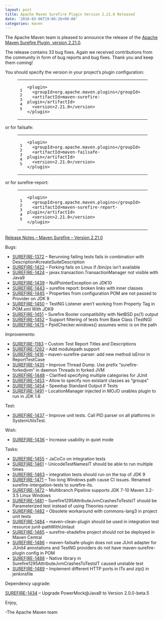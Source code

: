 ```yaml
---
layout: post
title: Apache Maven Surefire Plugin Version 2.21.0 Released
date: '2018-03-06T19:06:26+00:00'
categories: maven
---
```

<div class="entry-content"><p>The Apache Maven team is pleased to announce the release of the
<a href="http://maven.apache.org/plugins/maven-surefire-plugin/">Apache Maven Surefire Plugin, version 2.21.0</a>.</p>

<p>The release contains 33 bug fixes.
Again we received contributions from the community in form of bug reports
and bug fixes.
Thank you and keep them coming!</p>

<p>You should specify the version in your project&rsquo;s plugin configuration:</p>

<figure class='code'><figcaption><span></span></figcaption><div class="highlight"><table><tr><td class="gutter"><pre class="line-numbers"><span class='line-number'>1</span>
<span class='line-number'>2</span>
<span class='line-number'>3</span>
<span class='line-number'>4</span>
<span class='line-number'>5</span>
</pre></td><td class='code'><pre><code class='xml'><span class='line'><span class="nt">&lt;plugin&gt;</span>
</span><span class='line'>  <span class="nt">&lt;groupId&gt;</span>org.apache.maven.plugins<span class="nt">&lt;/groupId&gt;</span>
</span><span class='line'>  <span class="nt">&lt;artifactId&gt;</span>maven-surefire-plugin<span class="nt">&lt;/artifactId&gt;</span>
</span><span class='line'>  <span class="nt">&lt;version&gt;</span>2.21.0<span class="nt">&lt;/version&gt;</span>
</span><span class='line'><span class="nt">&lt;/plugin&gt;</span>
</span></code></pre></td></tr></table></div></figure>


<p>or for failsafe:</p>

<figure class='code'><figcaption><span></span></figcaption><div class="highlight"><table><tr><td class="gutter"><pre class="line-numbers"><span class='line-number'>1</span>
<span class='line-number'>2</span>
<span class='line-number'>3</span>
<span class='line-number'>4</span>
<span class='line-number'>5</span>
</pre></td><td class='code'><pre><code class='xml'><span class='line'><span class="nt">&lt;plugin&gt;</span>
</span><span class='line'>  <span class="nt">&lt;groupId&gt;</span>org.apache.maven.plugins<span class="nt">&lt;/groupId&gt;</span>
</span><span class='line'>  <span class="nt">&lt;artifactId&gt;</span>maven-failsafe-plugin<span class="nt">&lt;/artifactId&gt;</span>
</span><span class='line'>  <span class="nt">&lt;version&gt;</span>2.21.0<span class="nt">&lt;/version&gt;</span>
</span><span class='line'><span class="nt">&lt;/plugin&gt;</span>
</span></code></pre></td></tr></table></div></figure>


<p>or for surefire-report:</p>

<figure class='code'><figcaption><span></span></figcaption><div class="highlight"><table><tr><td class="gutter"><pre class="line-numbers"><span class='line-number'>1</span>
<span class='line-number'>2</span>
<span class='line-number'>3</span>
<span class='line-number'>4</span>
<span class='line-number'>5</span>
</pre></td><td class='code'><pre><code class='xml'><span class='line'><span class="nt">&lt;plugin&gt;</span>
</span><span class='line'>  <span class="nt">&lt;groupId&gt;</span>org.apache.maven.plugins<span class="nt">&lt;/groupId&gt;</span>
</span><span class='line'>  <span class="nt">&lt;artifactId&gt;</span>maven-surefire-report-plugin<span class="nt">&lt;/artifactId&gt;</span>
</span><span class='line'>  <span class="nt">&lt;version&gt;</span>2.21.0<span class="nt">&lt;/version&gt;</span>
</span><span class='line'><span class="nt">&lt;/plugin&gt;</span>
</span></code></pre></td></tr></table></div></figure>




<!-- more -->


<p><a href="https://issues.apache.org/jira/secure/ReleaseNote.jspa?projectId=12317927&amp;version=12341630">Release Notes &ndash; Maven Surefire &ndash; Version 2.21.0</a></p>

<p>Bugs:</p>

<ul>
<li><a href="https://issues.apache.org/jira/browse/SUREFIRE-1372">SUREFIRE-1372</a> &ndash; Rerunning failing tests fails in combination with Description#createSuiteDescription</li>
<li><a href="https://issues.apache.org/jira/browse/SUREFIRE-1422">SUREFIRE-1422</a> &ndash; Forking fails on Linux if /bin/ps isn&rsquo;t available</li>
<li><a href="https://issues.apache.org/jira/browse/SUREFIRE-1424">SUREFIRE-1424</a> &ndash; javax.transaction.TransactionManager not visible with Java9</li>
<li><a href="https://issues.apache.org/jira/browse/SUREFIRE-1439">SUREFIRE-1439</a> &ndash; NullPointerException on JDK10</li>
<li><a href="https://issues.apache.org/jira/browse/SUREFIRE-1443">SUREFIRE-1443</a> &ndash; surefire report: broken links with inner classes</li>
<li><a href="https://issues.apache.org/jira/browse/SUREFIRE-1445">SUREFIRE-1445</a> &ndash; Properties from configuration POM are not passed to Provider on JDK 9</li>
<li><a href="https://issues.apache.org/jira/browse/SUREFIRE-1450">SUREFIRE-1450</a> &ndash; TestNG Listener aren&rsquo;t working from Property Tag in POM.xml With JDK9</li>
<li><a href="https://issues.apache.org/jira/browse/SUREFIRE-1451">SUREFIRE-1451</a> &ndash; Surefire Booter compatibility with NetBSD ps(1) output</li>
<li><a href="https://issues.apache.org/jira/browse/SUREFIRE-1452">SUREFIRE-1452</a> &ndash; Support filtering of tests from Base Class (TestNG)</li>
<li><a href="https://issues.apache.org/jira/browse/SUREFIRE-1475">SUREFIRE-1475</a> &ndash; PpidChecker.windows() assumes wmic is on the path</li>
</ul>


<p>Improvements:</p>

<ul>
<li><a href="https://issues.apache.org/jira/browse/SUREFIRE-1183">SUREFIRE-1183</a> &ndash; Custom Test Report Titles and Descriptions</li>
<li><a href="https://issues.apache.org/jira/browse/SUREFIRE-1262">SUREFIRE-1262</a> &ndash; Add modulepath support</li>
<li><a href="https://issues.apache.org/jira/browse/SUREFIRE-1416">SUREFIRE-1416</a> &ndash; maven-surefire-parser: add new method isError in ReportTestCase</li>
<li><a href="https://issues.apache.org/jira/browse/SUREFIRE-1435">SUREFIRE-1435</a> &ndash; Improve Thread Dump. Use prefix &ldquo;surefire-forkedjvm&rdquo; in daemon Threads in forked JVM</li>
<li><a href="https://issues.apache.org/jira/browse/SUREFIRE-1448">SUREFIRE-1448</a> &ndash; Clarified specifying multiple categories for JUnit</li>
<li><a href="https://issues.apache.org/jira/browse/SUREFIRE-1453">SUREFIRE-1453</a> &ndash; Allow to specify non existant classes as &ldquo;groups&rdquo;</li>
<li><a href="https://issues.apache.org/jira/browse/SUREFIRE-1454">SUREFIRE-1454</a> &ndash; Speedup Standard Output if Tests</li>
<li><a href="https://issues.apache.org/jira/browse/SUREFIRE-1491">SUREFIRE-1491</a> &ndash; LocationManager injected in MOJO unables plugin to run in JDK 1.6</li>
</ul>


<p>Test:</p>

<ul>
<li><a href="https://issues.apache.org/jira/browse/SUREFIRE-1437">SUREFIRE-1437</a> &ndash; Improve unit tests. Call PID parser on all platforms in SystemUtilsTest.</li>
</ul>


<p>Wish:</p>

<ul>
<li><a href="https://issues.apache.org/jira/browse/SUREFIRE-1436">SUREFIRE-1436</a> &ndash; Increase usability in quiet mode</li>
</ul>


<p>Tasks:</p>

<ul>
<li><a href="https://issues.apache.org/jira/browse/SUREFIRE-1455">SUREFIRE-1455</a> &ndash; JaCoCo on integration tests</li>
<li><a href="https://issues.apache.org/jira/browse/SUREFIRE-1461">SUREFIRE-1461</a> &ndash; UnicodeTestNamesIT should be able to run multiple times</li>
<li><a href="https://issues.apache.org/jira/browse/SUREFIRE-1463">SUREFIRE-1463</a> &ndash; integration tests should run on the top of JDK 9</li>
<li><a href="https://issues.apache.org/jira/browse/SUREFIRE-1471">SUREFIRE-1471</a> &ndash; Too long Windows path cause CI issues. Renamed surefire-intergation-tests to surefire-its.</li>
<li><a href="https://issues.apache.org/jira/browse/SUREFIRE-1472">SUREFIRE-1472</a> &ndash; Multibranch Pipeline supports JDK 7-10 Maven 3.2-3.5 Linux Windows</li>
<li><a href="https://issues.apache.org/jira/browse/SUREFIRE-1481">SUREFIRE-1481</a> &ndash; Surefire1295AttributeJvmCrashesToTestsIT should be Parameterized test instead of using Theories runner</li>
<li><a href="https://issues.apache.org/jira/browse/SUREFIRE-1482">SUREFIRE-1482</a> &ndash; Obsolete workaround with commons-lang3 in project unit tests</li>
<li><a href="https://issues.apache.org/jira/browse/SUREFIRE-1484">SUREFIRE-1484</a> &ndash; maven-clean-plugin should be used in integration test resource junit-pathWithUmlaut</li>
<li><a href="https://issues.apache.org/jira/browse/SUREFIRE-1485">SUREFIRE-1485</a> &ndash; surefire-shadefire project should not be deployed in Maven Central</li>
<li><a href="https://issues.apache.org/jira/browse/SUREFIRE-1486">SUREFIRE-1486</a> &ndash; maven-failsafe-plugin does not use JUnit adapter for JUnit4 annotations and TestNG providers do not have maven-surefire-plugin config in POM</li>
<li><a href="https://issues.apache.org/jira/browse/SUREFIRE-1488">SUREFIRE-1488</a> &ndash; Native library in Surefire1295AttributeJvmCrashesToTestsIT caused unstable test</li>
<li><a href="https://issues.apache.org/jira/browse/SUREFIRE-1489">SUREFIRE-1489</a> &ndash; Implement different HTTP ports in ITs and zip() in jenkinsfile</li>
</ul>


<p>Dependency upgrade:</p>

<p><a href="https://issues.apache.org/jira/browse/SUREFIRE-1434">SUREFIRE-1434</a> &ndash; Upgrade PowerMock@Java9 to Version 2.0.0-beta.5</p>

<p>Enjoy,</p>

<p>-The Apache Maven team</p>
</div>
